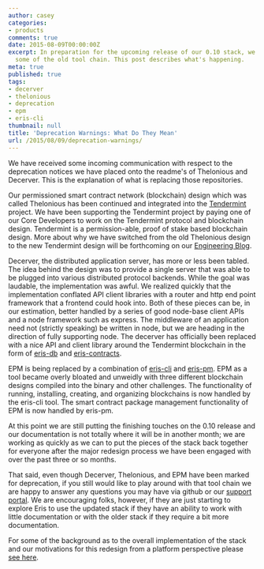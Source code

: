 ```yaml
---
author: casey
categories:
- products
comments: true
date: 2015-08-09T00:00:00Z
excerpt: In preparation for the upcoming release of our 0.10 stack, we have deprecated
  some of the old tool chain. This post describes what's happening.
meta: true
published: true
tags:
- decerver
- thelonious
- deprecation
- epm
- eris-cli
thumbnail: null
title: 'Deprecation Warnings: What Do They Mean'
url: /2015/08/09/deprecation-warnings/
---
```


We have received some incoming communication with respect to the deprecation notices we have placed onto the readme's of Thelonious and Decerver. This is the explanation of what is replacing those repositories.

Our permissioned smart contract network (blockchain) design which was called Thelonious has been continued and integrated into the [Tendermint](https://github.com/tendermint/tendermint) project. We have been supporting the Tendermint project by paying one of our Core Developers to work on the Tendermint protocol and blockchain design. Tendermint is a permission-able, proof of stake based blockchain design. More about why we have switched from the old Thelonious design to the new Tendermint design will be forthcoming on our [Engineering Blog](https://eng.erisindustries.com).

Decerver, the distributed application server, has more or less been tabled. The idea behind the design was to provide a single server that was able to be plugged into various distributed protocol backends. While the goal was laudable, the implementation was awful. We realized quickly that the implementation conflated API client libraries with a router and http end point framework that a frontend could hook into. Both of these pieces can be, in our estimation, better handled by a series of good node-base client APIs and a node framework such as express. The middleware of an application need not (strictly speaking) be written in node, but we are heading in the direction of fully supporting node. The decerver has officially been replaced with a nice API and client library around the Tendermint blockchain in the form of [eris-db](https://github.com/eris-ltd/eris-db) and [eris-contracts](https://github.com/eris-ltd/eris-contracts.js).

EPM is being replaced by a combination of [eris-cli](https://github.com/eris-ltd/eris-cli/tree/develop) and [eris-pm](https://github.com/eris-ltd/eris-pm). EPM as a tool became overly bloated and unweidly with three different blockchain designs compiled into the binary and other challenges. The functionality of running, installing, creating, and organizing blockchains is now handled by the eris-cli tool. The smart contract package management functionality of EPM is now handled by eris-pm.

At this point we are still putting the finishing touches on the 0.10 release and our documentation is not totally where it will be in another month; we are working as quickly as we can to put the pieces of the stack back together for everyone after the major redesign process we have been engaged with over the past three or so months.

That said, even though Decerver, Thelonious, and EPM have been marked for deprecation, if you still would like to play around with that tool chain we are happy to answer any questions you may have via github or our [support portal](https://support.erisindustries.com). We are encouraging folks, however, if they are just starting to explore Eris to use the updated stack if they have an ability to work with little documentation or with the older stack if they require a bit more documentation.

For some of the background as to the overall implementation of the stack and our motivations for this redesign from a platform perspective please [see here](https://github.com/eris-ltd/eris-cli/tree/develop#why).